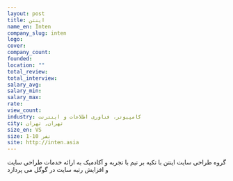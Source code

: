 ```yaml
---
layout: post
title: اینتن
name_en: Inten
company_slug: inten
logo: 
cover: 
company_count:
founded:
location: ""
total_review: 
total_interview: 
salary_avg: 
salary_min: 
salary_max: 
rate: 
view_count: 
industry: کامپیوتر، فناوری اطلاعات و اینترنت
city: تهران, تهران
size_en: VS
size: 1-10 نفر
site: http://inten.asia
---
```


گروه طراحی سایت اینتن با تکیه بر تیم با تجربه و آکادمیک به ارائه خدمات طراحی سایت و افزایش رتبه سایت در گوگل می پردازد
